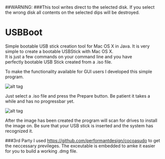 ##WARNING: 
###This tool writes direct to the selected disk. If you select the wrong disk all contents on the selected dips will be destroyed. 
 
# USBBoot 
Simple bootable USB stick creation tool for Mac OS X in Java. 
It is very simple to create a bootable USBStick with Mac OS X.  
It is just a few commands on your command line and you have  
perfectly bootable USB Stick created from a .iso file. 
 
To make the functionality available for GUI users I developed this 
simple program.

![alt tag](https://raw.github.com/sbamamoto/USBBoot/master/src/main/resources/docimages/step1.png)

Just select a .iso file and press the Prepare button. Be patient it takes 
a while and has no progressbar yet.

![alt tag](https://raw.github.com/sbamamoto/USBBoot/master/src/main/resources/docimages/step2.png)

After the image has been created the program will scan for drives to install 
the image on. Be sure that your USB stick is inserted and the system has recognized it.

###3rd Party
I used https://github.com/performantdesign/cocoasudo to get the neccessary previleges. The exceutable is embedded to amke it easier for you to build a working .dmg file.
